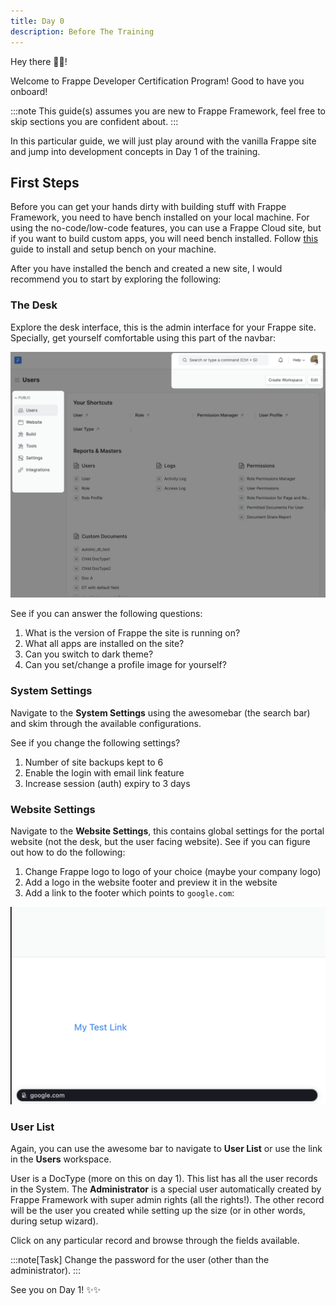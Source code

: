 ```yaml
---
title: Day 0
description: Before The Training
---
```


Hey there 👋🏼!

Welcome to Frappe Developer Certification Program! Good to have you onboard!

:::note
This guide(s) assumes you are new to Frappe Framework, feel free to skip sections you are confident about.
:::

In this particular guide, we will just play around with the vanilla Frappe site and jump into development concepts in Day 1 of the training.

## First Steps

Before you can get your hands dirty with building stuff with Frappe Framework, you need to have bench installed on your local machine. For using the no-code/low-code features, you can use a Frappe Cloud site, but if you want to build custom apps, you will need bench installed. Follow [this](https://frappeframework.com/docs/v14/user/en/installation) guide to install and setup bench on your machine.

After you have installed the bench and created a new site, I would recommend you to start by exploring the following:

### The Desk

Explore the desk interface, this is the admin interface for your Frappe site. Specially, get yourself comfortable using this part of the navbar:

![Highlighted Desk](../../../assets/images/highlighted-desk.png)

See if you can answer the following questions:

1. What is the version of Frappe the site is running on?
2. What all apps are installed on the site?
3. Can you switch to dark theme?
4. Can you set/change a profile image for yourself?

### System Settings

Navigate to the **System Settings** using the awesomebar (the search bar) and skim through the available configurations.

See if you change the following settings?

1. Number of site backups kept to 6
2. Enable the login with email link feature
3. Increase session (auth) expiry to 3 days

### Website Settings

Navigate to the **Website Settings**, this contains global settings for the portal website (not the desk, but the user facing website). See if you can figure out how to do the following:

1. Change Frappe logo to logo of your choice (maybe your company logo)
2. Add a logo in the website footer and preview it in the website
3. Add a link to the footer which points to `google.com`:

![Test link in footer](../../../assets/images/footer-test-link.png)

### User List

Again, you can use the awesome bar to navigate to **User List** or use the link in the **Users** workspace.

User is a DocType (more on this on day 1). This list has all the user records in the System. The **Administrator** is a special user automatically created by Frappe Framework with super admin rights (all the rights!). The other record will be the user you created while setting up the size (or in other words, during setup wizard).

Click on any particular record and browse through the fields available.

:::note[Task]
Change the password for the user (other than the administrator).
:::

See you on Day 1! ✨✨
